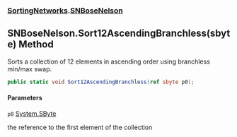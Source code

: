 ### [SortingNetworks](SortingNetworks.md 'SortingNetworks').[SNBoseNelson](SortingNetworks.SNBoseNelson.md 'SortingNetworks.SNBoseNelson')

## SNBoseNelson.Sort12AscendingBranchless(sbyte) Method

Sorts a collection of 12 elements in ascending order using branchless min/max swap.

```csharp
public static void Sort12AscendingBranchless(ref sbyte p0);
```
#### Parameters

<a name='SortingNetworks.SNBoseNelson.Sort12AscendingBranchless(sbyte).p0'></a>

`p0` [System.SByte](https://docs.microsoft.com/en-us/dotnet/api/System.SByte 'System.SByte')

the reference to the first element of the collection